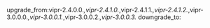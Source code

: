 upgrade_from:vipr-2.4.0.0.*,vipr-2.4.1.0.*,vipr-2.4.1.1.*,vipr-2.4.1.2.*,vipr-3.0.0.0.*,vipr-3.0.0.1.*,vipr-3.0.0.2.*,vipr-3.0.0.3.*
downgrade_to:
